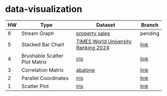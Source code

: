 # data-visualization

<table>
  <thead>
    <tr>
      <th>HW</th>
      <th>Type</th>
      <th>Dataset</th>
      <th>Branch</th>
    </tr>
  </thead>
  <tbody>
    <tr>
      <td>6</td>
      <td>Stream Graph</td>
      <td>
        <a href="https://github.com/yungyuchen521/data-visualization/blob/data/ma_lga_12345.csv">property sales</a>
      </td>
      <td>
        pending
      </td>
    </tr>
    <tr>
      <td>5</td>
      <td>Stacked Bar Chart</td>
      <td>
        <a href="https://github.com/yungyuchen521/data-visualization/blob/data/TIMES_WorldUniversityRankings_2024.csv">TIMES World University Ranking 2024</a>
      </td>
      <td>
        <a href="https://github.com/yungyuchen521/data-visualization/tree/hw5_stacked_bar">link</a>
      </td>
    </tr>
    <tr>
      <td>4</td>
      <td>Brushable Scatter Plot Matrix</td>
      <td>
        <a href="https://github.com/yungyuchen521/data-visualization/blob/data/iris.csv">iris</a>
      </td>
      <td>
        <a href="https://github.com/yungyuchen521/data-visualization/tree/hw4_scatter_plot_mat">link</a>
      </td>
    </tr>
    <tr>
      <td>3</td>
      <td>Correlation Matrix</td>
      <td>
        <a href="https://github.com/yungyuchen521/data-visualization/blob/data/abalone.data">abalone</a>
      </td>
      <td>
        <a href="https://github.com/yungyuchen521/data-visualization/tree/hw3_coor_mat">link</a>
      </td>
    </tr>
    <tr>
      <td>2</td>
      <td>Parallel Coordinates</td>
      <td>
        <a href="https://github.com/yungyuchen521/data-visualization/blob/data/iris.csv">iris</a>
      </td>
      <td>
        <a href="https://github.com/yungyuchen521/data-visualization/tree/hw2_parallel_coord">link</a>
      </td>
    </tr>
    <tr>
      <td>1</td>
      <td>Scatter Plot</td>
      <td>
        <a href="https://github.com/yungyuchen521/data-visualization/blob/data/iris.csv">iris</a>
      </td>
      <td>
        <a href="https://github.com/yungyuchen521/data-visualization/tree/hw1_scatter_plot">link</a>
      </td>
    </tr>
  </tbody>
</table>
